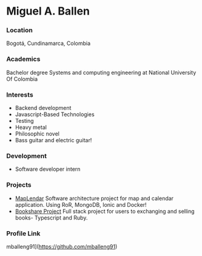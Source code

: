 # Miguel A. Ballen

### Location

Bogotá, Cundinamarca, Colombia

### Academics

Bachelor degree Systems and computing engineering at National University Of
Colombia

### Interests

- Backend development
- Javascript-Based Technologies
- Testing
- Heavy metal
- Philosophic novel
- Bass guitar and electric guitar!

### Development

- Software developer intern

### Projects

- [MapLendar](https://github.com/MapLendar) Software architecture project for map and calendar application. Using RoR,
MongoDB, Ionic and Docker!
- [Bookshare Project](https://github.com/librarySI2UNAL) Full stack project for users to exchanging and selling books- Typescript and Ruby.

### Profile Link

mballeng91](https://github.com/mballeng91)
